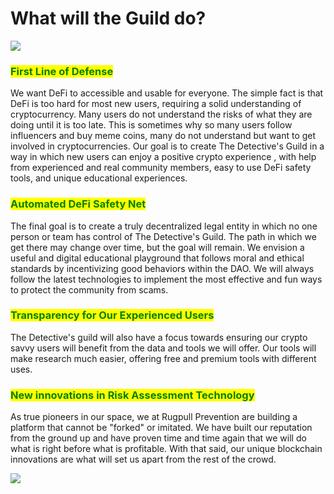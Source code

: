 # What will the Guild do?

![](../.gitbook/assets/The\_Detectives\_Guild.jpg)

### <mark style="color:green;">First Line of Defense</mark>

We want DeFi to accessible and usable for everyone. The simple fact is that DeFi is too hard for most new users, requiring a solid understanding of cryptocurrency. Many users do not understand the risks of what they are doing until it is too late. This is sometimes why so many users follow influencers and buy meme coins, many do not understand but want to get involved in cryptocurrencies. Our goal is to create The Detective's Guild in a way in which new users can enjoy a positive crypto experience , with help from experienced and real community members, easy to use DeFi safety tools, and unique educational experiences.

### <mark style="color:green;">Automated DeFi Safety Net</mark>

The final goal is to create a truly decentralized legal entity in which no one person or team has control of The Detective's Guild. The path in which we get there may change over time, but the goal will remain. We envision a useful and digital educational playground that follows moral and ethical standards by incentivizing good behaviors within the DAO. We will always follow the latest technologies to implement the most effective and fun ways to protect the community from scams.

### <mark style="color:green;">Transparency for Our Experienced Users</mark>

The Detective's guild will also have a focus towards ensuring our crypto savvy users will benefit from the data and tools we will offer. Our tools will make research much easier, offering  free and premium tools with different uses.&#x20;

### <mark style="color:green;">New innovations in Risk Assessment Technology</mark>

As true pioneers in our space, we at Rugpull Prevention are building a platform that cannot be "forked" or imitated. We have built our reputation from the ground up and have proven time and time again that we will do what is right before what is profitable. With that said, our unique blockchain innovations are what will set us apart from the rest of the crowd.

![](../.gitbook/assets/TDG\_Workmark\_3.jpg)

